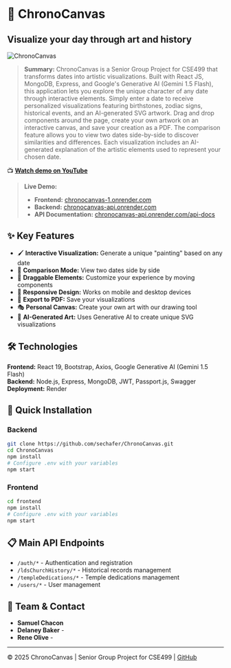 # 🎨 ChronoCanvas

## Visualize your day through art and history

![ChronoCanvas](frontend/public/favicon.ico)

> **Summary:** ChronoCanvas is a Senior Group Project for CSE499 that transforms dates into artistic visualizations. Built with React JS, MongoDB, Express, and Google's Generative AI (Gemini 1.5 Flash), this application lets you explore the unique character of any date through interactive elements. Simply enter a date to receive personalized visualizations featuring birthstones, zodiac signs, historical events, and an AI-generated SVG artwork. Drag and drop components around the page, create your own artwork on an interactive canvas, and save your creation as a PDF. The comparison feature allows you to view two dates side-by-side to discover similarities and differences. Each visualization includes an AI-generated explanation of the artistic elements used to represent your chosen date.

📺 **[Watch demo on YouTube](https://youtu.be/lKE1txMdkBk)**

> **Live Demo:**
> - **Frontend:** [chronocanvas-1.onrender.com](https://chronocanvas-1.onrender.com)
> - **Backend:** [chronocanvas-api.onrender.com](https://chronocanvas-api.onrender.com)
> - **API Documentation:** [chronocanvas-api.onrender.com/api-docs](https://chronocanvas-api.onrender.com/api-docs)

## ✨ Key Features
- 🖌️ **Interactive Visualization:** Generate a unique "painting" based on any date
- 🔄 **Comparison Mode:** View two dates side by side
- 🧩 **Draggable Elements:** Customize your experience by moving components
- 📱 **Responsive Design:** Works on mobile and desktop devices
- 💾 **Export to PDF:** Save your visualizations
- 🎭 **Personal Canvas:** Create your own art with our drawing tool
- 🤖 **AI-Generated Art:** Uses Generative AI to create unique SVG visualizations

## 🛠️ Technologies
**Frontend:** React 19, Bootstrap, Axios, Google Generative AI (Gemini 1.5 Flash)  
**Backend:** Node.js, Express, MongoDB, JWT, Passport.js, Swagger  
**Deployment:** Render

## 🚀 Quick Installation

### Backend
```bash
git clone https://github.com/sechafer/ChronoCanvas.git
cd ChronoCanvas
npm install
# Configure .env with your variables
npm start
```

### Frontend
```bash
cd frontend
npm install
# Configure .env with your variables
npm start
```

## 📋 Main API Endpoints
- `/auth/*` - Authentication and registration
- `/ldsChurchHistory/*` - Historical records management
- `/templeDedications/*` - Temple dedications management
- `/users/*` - User management

## 👥 Team & Contact
- **Samuel Chacon** 
- **Delaney Baker** -
- **Rene Olive** - 

---

© 2025 ChronoCanvas | Senior Group Project for CSE499 | [GitHub](https://github.com/sechafer/ChronoCanvas)

